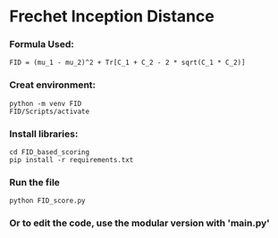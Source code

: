 # Frechet Inception Distance

### Formula Used:
    FID = (mu_1 - mu_2)^2 + Tr[C_1 + C_2 - 2 * sqrt(C_1 * C_2)]


### Creat environment:
    python -m venv FID
    FID/Scripts/activate

### Install libraries: 
    cd FID_based_scoring
    pip install -r requirements.txt

### Run the file
    python FID_score.py 

### Or to edit the code, use the modular version with 'main.py'


